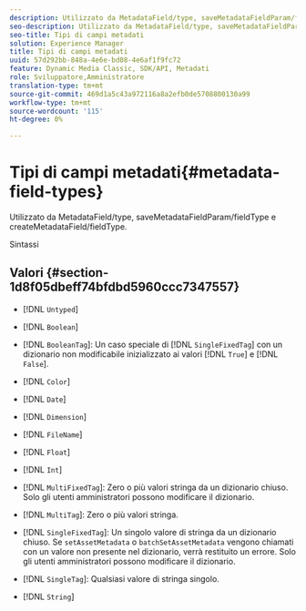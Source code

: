 ```yaml
---
description: Utilizzato da MetadataField/type, saveMetadataFieldParam/fieldType e createMetadataField/fieldType.
seo-description: Utilizzato da MetadataField/type, saveMetadataFieldParam/fieldType e createMetadataField/fieldType.
seo-title: Tipi di campi metadati
solution: Experience Manager
title: Tipi di campi metadati
uuid: 57d292bb-848a-4e6e-bd08-4e6af1f9fc72
feature: Dynamic Media Classic, SDK/API, Metadati
role: Sviluppatore,Amministratore
translation-type: tm+mt
source-git-commit: 469d1a5c43a972116a8a2efb0de5708800130a99
workflow-type: tm+mt
source-wordcount: '115'
ht-degree: 0%

---
```



# Tipi di campi metadati{#metadata-field-types}

Utilizzato da MetadataField/type, saveMetadataFieldParam/fieldType e createMetadataField/fieldType.

Sintassi

## Valori {#section-1d8f05dbeff74bfdbd5960ccc7347557}

* [!DNL `Untyped`]
* [!DNL `Boolean`]
* [!DNL `BooleanTag`]: Un caso speciale di  [!DNL `SingleFixedTag`] con un dizionario non modificabile inizializzato ai valori  [!DNL `True`] e  [!DNL `False`].

* [!DNL `Color`]
* [!DNL `Date`]
* [!DNL `Dimension`]
* [!DNL `FileName`]
* [!DNL `Float`]
* [!DNL `Int`]
* [!DNL `MultiFixedTag`]: Zero o più valori stringa da un dizionario chiuso. Solo gli utenti amministratori possono modificare il dizionario.
* [!DNL `MultiTag`]: Zero o più valori stringa.
* [!DNL `SingleFixedTag`]: Un singolo valore di stringa da un dizionario chiuso. Se `setAssetMetadata` o `batchSetAssetMetadata` vengono chiamati con un valore non presente nel dizionario, verrà restituito un errore. Solo gli utenti amministratori possono modificare il dizionario.

* [!DNL `SingleTag`]: Qualsiasi valore di stringa singolo.
* [!DNL `String`]

